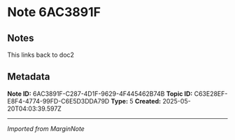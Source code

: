 # Note 6AC3891F

## Notes

This links back to doc2

## Metadata

**Note ID:** 6AC3891F-C287-4D1F-9629-4F445462B74B
**Topic ID:** C63E28EF-E8F4-4774-99FD-C6E5D3DDA79D
**Type:** 5
**Created:** 2025-05-20T04:03:39.597Z

---
*Imported from MarginNote*